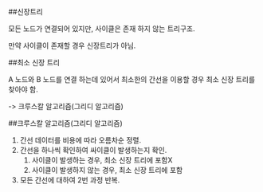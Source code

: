 ##신장트리

모든 노드가 연결되어 있지만, 사이클은 존재 하지 않는 트리구조.

만약 사이클이 존재할 경우 신장트리가 아님.

##최소 신장 트리

A 노드와 B 노드를 연결 하는데 있어서 최소한의 간선을 이용할 경우 최소 신장 트리를 찾아야 함.

-> 크루스칼 알고리즘(그리디 알고리즘)

##크루스칼 알고리즘(그리디 알고리즘)
1. 간선 데이터를 비용에 따라 오름차순 정렬.
2. 간선을 하나씩 확인하여 싸이클이 발생하는지 확인.
    1. 사이클이 발생하는 경우, 최소 신장 트리에 포함X
    2. 사이클이 발생하지 않는 경우, 최소 신장 트리에 포함
3. 모든 간선에 대하여 2번 과정 반복.   